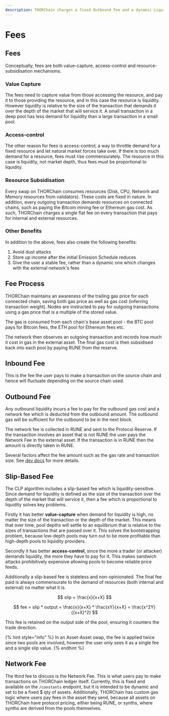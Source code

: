 ```yaml
---
description: THORChain charges a fixed Outbound Fee and a dynamic Liquidity Fee.
---
```


# Fees

## **Fees**

Conceptually, fees are both value-capture, access-control and resource-subsidisation mechanisms.

### Value Capture

The fees need to capture value from those accessing the resource, and pay it to those providing the resource, and in this case the resource is liquidity. However liquidity is relative to the size of the transaction that demands it over the depth of the market that will service it. A small transaction in a deep pool has less demand for liquidity than a large transaction in a small pool.

### Access-control

The other reason for fees is access-control; a way to throttle demand for a fixed resource and let natural market forces take over. If there is too much demand for a resource, fees must rise commensurately. The resource in this case is liquidity, not market depth, thus fees must be proportional to liquidity.

### **Resource Subsidisation**

Every swap on THORChain consumes resources (Disk, CPU, Network and Memory resources from validators). These costs are fixed in nature. In addition, every outgoing transaction demands resources on connected chains, such as paying the Bitcoin mining fee or Ethereum gas cost. As such, THORChain charges a single flat fee on every transaction that pays for internal and external resources.

### Other Benefits

In addition to the above, fees also create the following benefits:

1. Avoid dust attacks
2. Store up income after the initial Emission Schedule reduces
3. Give the user a stable fee, rather than a dynamic one which changes with the external network's fees

## Fee Process

THORChain maintains an awareness of the trailing gas price for each connected chain, saving both gas price as well as gas cost (inferring transaction weight). Nodes are instructed to pay for outgoing transactions using a gas price that is a multiple of the stored value.

The gas is consumed from each chain's base asset pool - the BTC pool pays for Bitcoin fees, the ETH pool for Ethereum fees etc.

The network then observes an outgoing transaction and records how much it cost in gas in the external asset. The final gas cost is then subsidised back into each pool by paying RUNE from the reserve.

## **Inbound Fee**

This is the fee the user pays to make a transaction on the source chain and hence will fluctuate depending on the source chain used.

## **Outbound Fee**

Any outbound liquidity incurs a fee to pay for the outbound gas cost and a network fee which is deducted from the outbound amount. The outbound gas will be sufficient for the outbound to be in the next block.

The network fee is collected in RUNE and sent to the Protocol Reserve. If the transaction involves an asset that is not RUNE the user pays the Network Fee in the external asset. If the transaction is in RUNE then the amount is directly taken in RUNE.

Several factors affect the fee amount such as the gas rate and transaction size. See [dev docs](https://dev.thorchain.org/concepts/fees.html#outbound-fee) for more details.

## Slip-Based Fee

The CLP algorithm includes a slip-based fee which is liquidity-sensitive. Since demand for liquidity is defined as the size of the transaction over the depth of the market that will service it, then a fee which is proportional to liquidity solves key problems.

Firstly it has better **value-capture** when demand for liquidity is high, no matter the size of the transaction or the depth of the market. This means that over time, pool depths will settle to an equilibrium that is relative to the sizes of transactions that are passed over it. This solves the bootstrapping problem, because low-depth pools may turn out to be more profitable than high-depth pools to liquidity providers.

Secondly it has better **access-control**, since the more a trader (or attacker) demands liquidity, the more they have to pay for it. This makes sandwich attacks prohibitively expensive allowing pools to become reliable price feeds.

Additionally a slip-based fee is stateless and non-opinionated. The final fee paid is always commensurate to the demand of resources (both internal and external) no matter what it is.

$$
slip = \frac{x}{x+X}
$$

$$
fee = slip * output = \frac{x}{x+X} * \frac{xY}{x+X} = \frac{x^2Y}{(x+X)^2}
$$

This fee is retained on the output side of the pool, ensuring it counters the trade direction.

{% hint style="info" %}
In an Asset-Asset swap, the fee is applied twice since two pools are involved, however the user only sees it as a single fee and a single slip value.
{% endhint %}

## Network Fee

The third fee to discuss is the Network Fee. This is what users pay to make transactions on THORChain ledger itself. Currently, this is fixed and available on the `/constants` endpoint, but it is intended to be dynamic and set to be a fixed $ qty of assets. Additionally, THORChain has custom gas logic where users pay fees in the asset they send, because all assets on THORChain have protocol pricing, either being RUNE, or synths, where synths are derived from the pools themselves.
